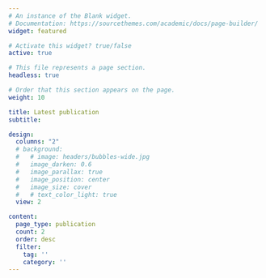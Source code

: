 ```yaml
---
# An instance of the Blank widget.
# Documentation: https://sourcethemes.com/academic/docs/page-builder/
widget: featured

# Activate this widget? true/false
active: true

# This file represents a page section.
headless: true

# Order that this section appears on the page.
weight: 10

title: Latest publication
subtitle:

design:
  columns: "2"
  # background:
  #   # image: headers/bubbles-wide.jpg
  #   image_darken: 0.6
  #   image_parallax: true
  #   image_position: center
  #   image_size: cover
  #   # text_color_light: true
  view: 2

content:
  page_type: publication
  count: 2
  order: desc
  filter:
    tag: ''
    category: ''
---
```

